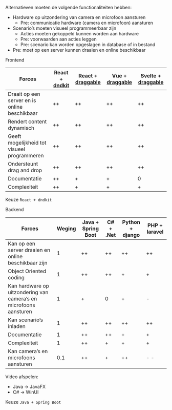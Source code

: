 Alternatieven moeten de volgende functionaliteiten hebben:

- Hardware op uitzondering van camera en microfoon aansturen
  - Pre: communicatie hardware (camera en microfoon) aansturen
- Scenario’s moeten visueel programmeerbaar zijn
  - Acties moeten gekoppeld kunnen worden aan hardware
  - Pre: voorwaarden aan acties leggen
  - Pre: scenario kan worden opgeslagen in database of in bestand
- Pre: moet op een server kunnen draaien en online beschikbaar



Frontend

| Forces                                        | React + [dndkit](https://dndkit.com/) | React + [draggable](https://shopify.github.io/draggable/) | Vue + [draggable](https://shopify.github.io/draggable/) | Svelte + [draggable](https://shopify.github.io/draggable/) |
| --------------------------------------------- | ------------------------------------- | --------------------------------------------------------- | ------------------------------------------------------- | ---------------------------------------------------------- |
| Draait op een server en is online beschikbaar | ++                                    | ++                                                        | ++                                                      | ++                                                         |
| Rendert content dynamisch                     | ++                                    | ++                                                        | ++                                                      | ++                                                         |
| Geeft mogelijkheid tot visueel programmeren   | ++                                    | ++                                                        | ++                                                      | ++                                                         |
| Ondersteunt drag and drop                     | ++                                    | ++                                                        | ++                                                      | ++                                                         |
| Documentatie                                  | ++                                    | +                                                         | +                                                       | 0                                                          |
| Complexiteit                                  | ++                                    | +                                                         | +                                                       | +                                                          |

Keuze `React + dndkit`

Backend

| Forces                                                       | Weging | Java + Spring Boot | C# + .Net | Python + django | PHP + laravel |
| ------------------------------------------------------------ | ------ | ------------------ | --------- | --------------- | ------------- |
| Kan op een server draaien en online beschikbaar zijn         | 1      | ++                 | ++        | ++              | ++            |
| Object Oriented coding                                       | 1      | ++                 | ++        | +               | +             |
| Kan hardware op uitzondering van camera’s en microfoons aansturen | 1      | +                  | 0         | +               | -             |
| Kan scenario’s inladen                                       | 1      | ++                 | ++        | ++              | ++            |
| Documentatie                                                 | 1      | ++                 | ++        | +               | +             |
| Complexiteit                                                 | 1      | ++                 | +         | +               | +             |
| Kan camera’s en microfoons aansturen                         | 0.1    | ++                 | +         | ++              | - -           |

Video afspelen:

- Java -> JavaFX
- C# -> WinUI

Keuze `Java + Spring Boot`